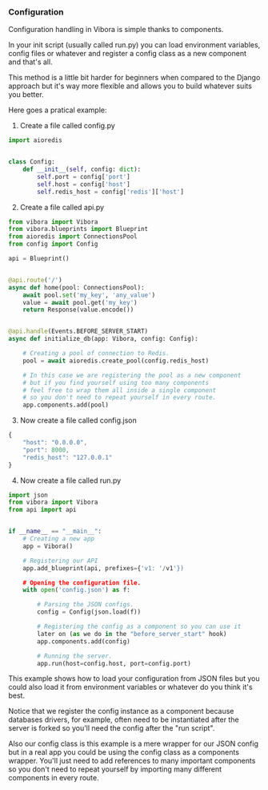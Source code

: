 ### Configuration

Configuration handling in Vibora is simple thanks to components.

In your init script (usually called run.py) you can load environment
variables, config files or whatever and register a
config class as a new component and that's all.

This method is a little bit harder for beginners when compared to the
Django approach but it's way more flexible and allows you to build
whatever suits you better.

Here goes a pratical example:

1) Create a file called config.py
```py
import aioredis


class Config:
    def __init__(self, config: dict):
        self.port = config['port']
        self.host = config['host']
        self.redis_host = config['redis']['host']
```

2) Create a file called api.py
```py
from vibora import Vibora
from vibora.blueprints import Blueprint
from aioredis import ConnectionsPool
from config import Config

api = Blueprint()


@api.route('/')
async def home(pool: ConnectionsPool):
    await pool.set('my_key', 'any_value')
    value = await pool.get('my_key')
    return Response(value.encode())


@api.handle(Events.BEFORE_SERVER_START)
async def initialize_db(app: Vibora, config: Config):

    # Creating a pool of connection to Redis.
    pool = await aioredis.create_pool(config.redis_host)

    # In this case we are registering the pool as a new component
    # but if you find yourself using too many components
    # feel free to wrap them all inside a single component
    # so you don't need to repeat yourself in every route.
    app.components.add(pool)
```

3) Now create a file called config.json
```js
{
    "host": "0.0.0.0",
    "port": 8000,
    "redis_host": "127.0.0.1"
}
```

4) Now create a file called run.py

```py
import json
from vibora import Vibora
from api import api


if __name__ == "__main__":
    # Creating a new app
    app = Vibora()

    # Registering our API
    app.add_blueprint(api, prefixes={'v1: '/v1'})

    # Opening the configuration file.
    with open('config.json') as f:

        # Parsing the JSON configs.
        config = Config(json.load(f))

        # Registering the config as a component so you can use it
        later on (as we do in the "before_server_start" hook)
        app.components.add(config)

        # Running the server.
        app.run(host=config.host, port=config.port)
```

This example shows how to load your configuration from JSON files but
you could also load it from environment variables or
whatever do you think it's best.

Notice that we register the config instance as a component because
databases drivers, for example, often need to be instantiated
after the server is forked so you'll need the config after
the "run script".

Also our config class is this example is a mere wrapper for our JSON
config but in a real app you could be using the config class as
a components wrapper. You'll just need to add references to many
important components so you don't need to repeat yourself by
importing many different components in every route.